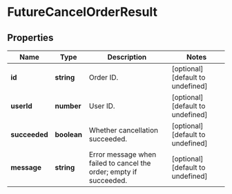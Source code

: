 # FutureCancelOrderResult

## Properties

Name | Type | Description | Notes
------------ | ------------- | ------------- | -------------
**id** | **string** | Order ID. | [optional] [default to undefined]
**userId** | **number** | User ID. | [optional] [default to undefined]
**succeeded** | **boolean** | Whether cancellation succeeded. | [optional] [default to undefined]
**message** | **string** | Error message when failed to cancel the order; empty if succeeded. | [optional] [default to undefined]

